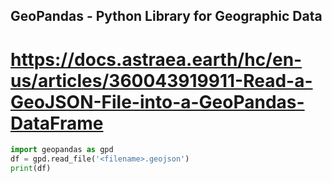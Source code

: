 ## GeoPandas - Python Library for Geographic Data


# https://docs.astraea.earth/hc/en-us/articles/360043919911-Read-a-GeoJSON-File-into-a-GeoPandas-DataFrame
```python
import geopandas as gpd
df = gpd.read_file('<filename>.geojson')
print(df)
```

